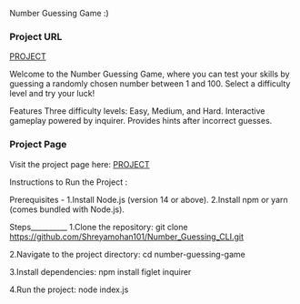 Number Guessing Game :)

### **Project URL**
  [PROJECT](https://roadmap.sh/projects/number-guessing-game)


Welcome to the Number Guessing Game, where you can test your skills by guessing a randomly chosen number between 1 and 100. Select a difficulty level and try your luck!

Features
Three difficulty levels: Easy, Medium, and Hard.
Interactive gameplay powered by inquirer.
Provides hints after incorrect guesses.

### **Project Page**

Visit the project page here: [PROJECT](https://github.com/Shreyamohan101/Number_Guessing_CLI)


Instructions to Run the Project :

Prerequisites -
1.Install Node.js (version 14 or above).
2.Install npm or yarn (comes bundled with Node.js).

Steps__________
1.Clone the repository:
git clone https://github.com/Shreyamohan101/Number_Guessing_CLI.git 

2.Navigate to the project directory:
cd number-guessing-game

3.Install dependencies:
npm install figlet inquirer

4.Run the project:
node index.js






